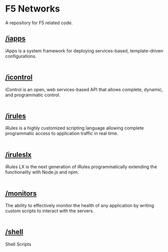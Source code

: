 # F5 Networks

A repository for F5 related code.<br>

## [/iapps](/iapps)
iApps is a system framework for deploying services-based, template-driven configurations.
<br><br>
## [/icontrol](/icontrol)
iControl is an open, web services-based API that allows complete, dynamic, and programmatic control.
<br><br>
## [/irules](/irules)
iRules is a highly customized scripting language allowing complete programmatic access to application traffic in real time.
<br><br>
## [/iruleslx](/iruleslx)
iRules LX is the next generation of iRules programmatically extending the functionality with Node.js and npm.
<br><br>
## [/monitors](/monitors)
The ability to effectively monitor the health of any application by writing custom scripts to interact with the servers.
<br><br>
## [/shell](/shell)
Shell Scripts
